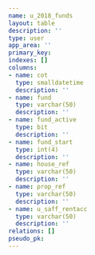 ```yaml
---
name: u_2018_funds
layout: table
description: ''
type: user
app_area: ''
primary_key: 
indexes: []
columns:
- name: cot
  type: smalldatetime
  description: ''
- name: fund
  type: varchar(50)
  description: ''
- name: fund_active
  type: bit
  description: ''
- name: fund_start
  type: int(4)
  description: ''
- name: house_ref
  type: varchar(50)
  description: ''
- name: prop_ref
  type: varchar(50)
  description: ''
- name: u_saff_rentacc
  type: varchar(50)
  description: ''
relations: []
pseudo_pk: 
---
```


